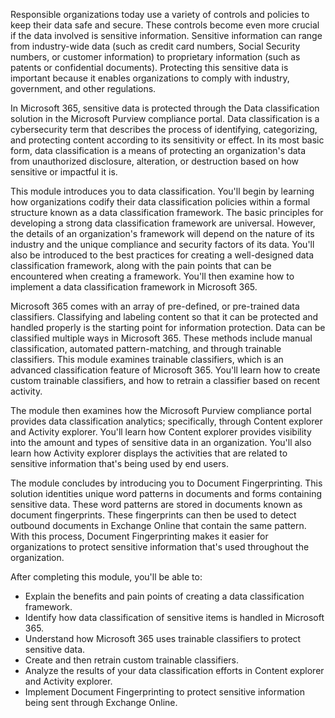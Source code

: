Responsible organizations today use a variety of controls and policies to keep their data safe and secure. These controls become even more crucial if the data involved is sensitive information. Sensitive information can range from industry-wide data (such as credit card numbers, Social Security numbers, or customer information) to proprietary information (such as patents or confidential documents). Protecting this sensitive data is important because it enables organizations to comply with industry, government, and other regulations.

In Microsoft 365, sensitive data is protected through the Data classification solution in the Microsoft Purview compliance portal. Data classification is a cybersecurity term that describes the process of identifying, categorizing, and protecting content according to its sensitivity or effect. In its most basic form, data classification is a means of protecting an organization's data from unauthorized disclosure, alteration, or destruction based on how sensitive or impactful it is.

This module introduces you to data classification. You'll begin by learning how organizations codify their data classification policies within a formal structure known as a data classification framework. The basic principles for developing a strong data classification framework are universal. However, the details of an organization's framework will depend on the nature of its industry and the unique compliance and security factors of its data. You'll also be introduced to the best practices for creating a well-designed data classification framework, along with the pain points that can be encountered when creating a framework. You'll then examine how to implement a data classification framework in Microsoft 365.

Microsoft 365 comes with an array of pre-defined, or pre-trained data classifiers. Classifying and labeling content so that it can be protected and handled properly is the starting point for information protection. Data can be classified multiple ways in Microsoft 365. These methods include manual classification, automated pattern-matching, and through trainable classifiers. This module examines trainable classifiers, which is an advanced classification feature of Microsoft 365. You'll learn how to create custom trainable classifiers, and how to retrain a classifier based on recent activity.

The module then examines how the Microsoft Purview compliance portal provides data classification analytics; specifically, through Content explorer and Activity explorer. You'll learn how Content explorer provides visibility into the amount and types of sensitive data in an organization. You'll also learn how Activity explorer displays the activities that are related to sensitive information that's being used by end users.

The module concludes by introducing you to Document Fingerprinting. This solution identities unique word patterns in documents and forms containing sensitive data. These word patterns are stored in documents known as document fingerprints. These fingerprints can then be used to detect outbound documents in Exchange Online that contain the same pattern. With this process, Document Fingerprinting makes it easier for organizations to protect sensitive information that's used throughout the organization.

After completing this module, you'll be able to:

 -  Explain the benefits and pain points of creating a data classification framework.
 -  Identify how data classification of sensitive items is handled in Microsoft 365.
 -  Understand how Microsoft 365 uses trainable classifiers to protect sensitive data.
 -  Create and then retrain custom trainable classifiers.
 -  Analyze the results of your data classification efforts in Content explorer and Activity explorer.
 -  Implement Document Fingerprinting to protect sensitive information being sent through Exchange Online.

